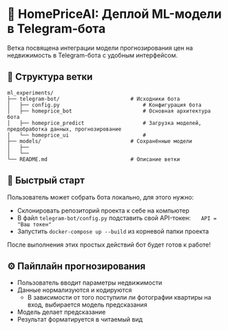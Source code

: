 # 🤖 HomePriceAI: Деплой ML-модели в Telegram-бота

Ветка посвящена интеграции модели прогнозирования цен на недвижимость в Telegram-бота с удобным интерфейсом.

## 📂 Структура ветки

    ml_experiments/
    ├── telegram-bot/                       # Исходники бота 
    │   ├── config.py                           # Конфигурация бота
    │   ├── homeprice_bot                       # Основная архитектура бота
    │   ├── homeprice_predict                   # Загрузка моделей, предобработка данных, прогнозирование
    │   └── homeprice_ui                        # 
    ├── models/                             # Сохранённые модели
    │   ├── 
    │   └── 
    └── README.md                           # Описание ветки


## 🚀 Быстрый старт

Пользователь может собрать бота локально, для этого нужно:
 - Склонировать репозиторий проекта к себе на компьютер
 - В файл `telegram-bot/config.py` подставить свой API-токен: $\quad$ `API = "Ваш токен"`
 - Запустить  `docker-compose up --build` из корневой папки проекта

После выполнения этих простых действий бот будет готов к работе!


## ⚙️ Пайплайн прогнозирования

 - Пользователь вводит параметры недвижимости
 - Данные нормализуются и кодируются
   - В зависимости от того поступили ли фотографии квартиры на вход, выбирается модель предсказания
 - Модель делает предсказание
 - Результат форматируется в читаемый вид